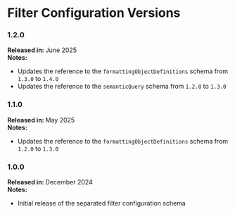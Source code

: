# Filter Configuration Versions

### 1.2.0

<b>Released in: </b> June 2025 <br />
<b>Notes: </b> 
- Updates the reference to the `formattingObjectDefinitions` schema from `1.3.0` to `1.4.0`
- Updates the reference to the `semanticQuery` schema from `1.2.0` to `1.3.0`

### 1.1.0

<b>Released in: </b> May 2025 <br />
<b>Notes: </b> 
- Updates the reference to the `formattingObjectDefinitions` schema from `1.2.0` to `1.3.0`

### 1.0.0

<b>Released in: </b> December 2024 <br />
<b>Notes: </b> 
- Initial release of the separated filter configuration schema